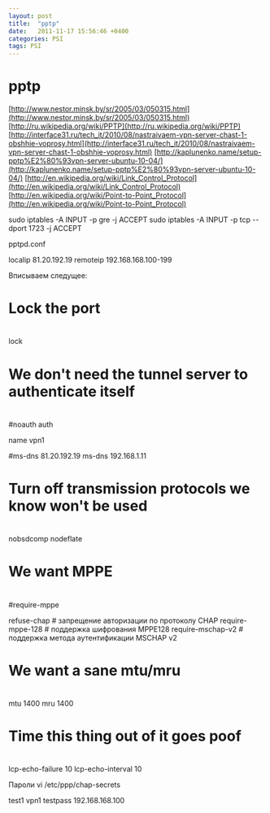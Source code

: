 ```yaml
---
layout: post
title:  "pptp"
date:   2011-11-17 15:56:46 +0400
categories: PSI
tags: PSI
---
```


# pptp

[http://www.nestor.minsk.by/sr/2005/03/050315.html](http://www.nestor.minsk.by/sr/2005/03/050315.html)
[http://ru.wikipedia.org/wiki/PPTP](http://ru.wikipedia.org/wiki/PPTP)
[http://interface31.ru/tech_it/2010/08/nastraivaem-vpn-server-chast-1-obshhie-voprosy.html](http://interface31.ru/tech_it/2010/08/nastraivaem-vpn-server-chast-1-obshhie-voprosy.html)
[http://kaplunenko.name/setup-pptp%E2%80%93vpn-server-ubuntu-10-04/](http://kaplunenko.name/setup-pptp%E2%80%93vpn-server-ubuntu-10-04/)
[http://en.wikipedia.org/wiki/Link_Control_Protocol](http://en.wikipedia.org/wiki/Link_Control_Protocol)
[http://en.wikipedia.org/wiki/Point-to-Point_Protocol](http://en.wikipedia.org/wiki/Point-to-Point_Protocol)






sudo iptables -A INPUT -p gre -j ACCEPT
sudo iptables -A INPUT -p tcp --dport 1723 -j ACCEPT




pptpd.conf

localip 81.20.192.19
remoteip 192.168.168.100-199



Вписываем следущее:

#
# Lock the port
#
lock

#
# We don't need the tunnel server to authenticate itself
#
#noauth
auth

name vpn1

#ms-dns 81.20.192.19
ms-dns 192.168.1.11
#
# Turn off transmission protocols we know won't be used
#
nobsdcomp
nodeflate

#
# We want MPPE
#
#require-mppe

refuse-chap # запрещение авторизации по протоколу CHAP
require-mppe-128 # поддержка шифрования MPPE128
require-mschap-v2 # поддержка метода аутентификации MSCHAP v2

#
# We want a sane mtu/mru
#
mtu 1400
mru 1400

#
# Time this thing out of it goes poof
#
lcp-echo-failure 10
lcp-echo-interval 10








Пароли
vi /etc/ppp/chap-secrets

test1           vpn1            testpass        192.168.168.100

